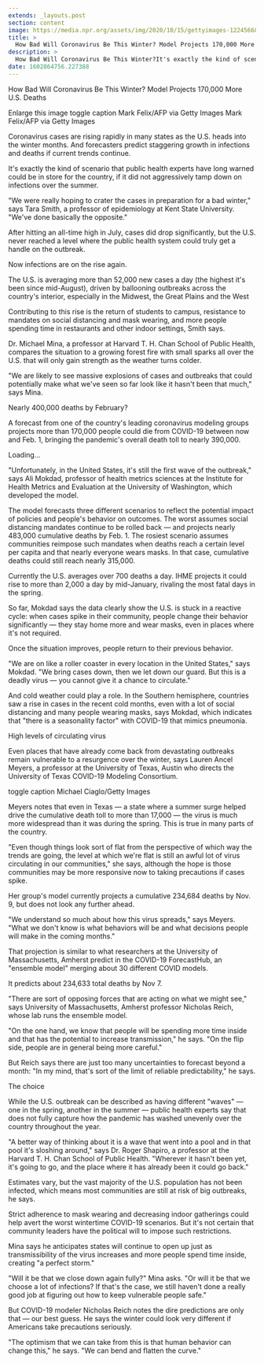 ```yaml
--- 
extends: _layouts.post 
section: content 
image: https://media.npr.org/assets/img/2020/10/15/gettyimages-1224566849_wide-654204a38fc4acd8d6e92be81cb6189dd2be8cf2.jpg?s=1400 
title: > 
  How Bad Will Coronavirus Be This Winter? Model Projects 170,000 More U.S. Deaths 
description: > 
  How Bad Will Coronavirus Be This Winter?It's exactly the kind of scenario that public health experts have long warned could be in store for the country, if it did not aggressively tamp down on infections over the summer."We were really hoping to crater the cases in preparation for a bad winter," says Tara Smith, a professor of epidemiology at Kent State University.The worst assumes social distancing mandates continue to be rolled back — and projects nearly 483,000 cumulative deaths by Feb. 1.Her group's model currently projects a cumulative 234,684 deaths by Nov. 9, but does not look any further ahead. 
date: 1602864756.227388 
--- 
```

How Bad Will Coronavirus Be This Winter? Model Projects 170,000 More U.S. Deaths

Enlarge this image toggle caption Mark Felix/AFP via Getty Images Mark Felix/AFP via Getty Images

Coronavirus cases are rising rapidly in many states as the U.S. heads into the winter months. And forecasters predict staggering growth in infections and deaths if current trends continue.

It's exactly the kind of scenario that public health experts have long warned could be in store for the country, if it did not aggressively tamp down on infections over the summer.

"We were really hoping to crater the cases in preparation for a bad winter," says Tara Smith, a professor of epidemiology at Kent State University. "We've done basically the opposite."

After hitting an all-time high in July, cases did drop significantly, but the U.S. never reached a level where the public health system could truly get a handle on the outbreak.

Now infections are on the rise again.

The U.S. is averaging more than 52,000 new cases a day (the highest it's been since mid-August), driven by ballooning outbreaks across the country's interior, especially in the Midwest, the Great Plains and the West

Contributing to this rise is the return of students to campus, resistance to mandates on social distancing and mask wearing, and more people spending time in restaurants and other indoor settings, Smith says.

Dr. Michael Mina, a professor at Harvard T. H. Chan School of Public Health, compares the situation to a growing forest fire with small sparks all over the U.S. that will only gain strength as the weather turns colder.

"We are likely to see massive explosions of cases and outbreaks that could potentially make what we've seen so far look like it hasn't been that much," says Mina.

Nearly 400,000 deaths by February?

A forecast from one of the country's leading coronavirus modeling groups projects more than 170,000 people could die from COVID-19 between now and Feb. 1, bringing the pandemic's overall death toll to nearly 390,000.

Loading...

"Unfortunately, in the United States, it's still the first wave of the outbreak," says Ali Mokdad, professor of health metrics sciences at the Institute for Health Metrics and Evaluation at the University of Washington, which developed the model.

The model forecasts three different scenarios to reflect the potential impact of policies and people's behavior on outcomes. The worst assumes social distancing mandates continue to be rolled back — and projects nearly 483,000 cumulative deaths by Feb. 1. The rosiest scenario assumes communities reimpose such mandates when deaths reach a certain level per capita and that nearly everyone wears masks. In that case, cumulative deaths could still reach nearly 315,000.

Currently the U.S. averages over 700 deaths a day. IHME projects it could rise to more than 2,000 a day by mid-January, rivaling the most fatal days in the spring.

So far, Mokdad says the data clearly show the U.S. is stuck in a reactive cycle: when cases spike in their community, people change their behavior significantly — they stay home more and wear masks, even in places where it's not required.

Once the situation improves, people return to their previous behavior.

"We are on like a roller coaster in every location in the United States," says Mokdad. "We bring cases down, then we let down our guard. But this is a deadly virus — you cannot give it a chance to circulate."

And cold weather could play a role. In the Southern hemisphere, countries saw a rise in cases in the recent cold months, even with a lot of social distancing and many people wearing masks, says Mokdad, which indicates that "there is a seasonality factor" with COVID-19 that mimics pneumonia.

High levels of circulating virus

Even places that have already come back from devastating outbreaks remain vulnerable to a resurgence over the winter, says Lauren Ancel Meyers, a professor at the University of Texas, Austin who directs the University of Texas COVID-19 Modeling Consortium.

toggle caption Michael Ciaglo/Getty Images

Meyers notes that even in Texas — a state where a summer surge helped drive the cumulative death toll to more than 17,000 — the virus is much more widespread than it was during the spring. This is true in many parts of the country.

"Even though things look sort of flat from the perspective of which way the trends are going, the level at which we're flat is still an awful lot of virus circulating in our communities," she says, although the hope is those communities may be more responsive now to taking precautions if cases spike.

Her group's model currently projects a cumulative 234,684 deaths by Nov. 9, but does not look any further ahead.

"We understand so much about how this virus spreads," says Meyers. "What we don't know is what behaviors will be and what decisions people will make in the coming months."

That projection is similar to what researchers at the University of Massachusetts, Amherst predict in the COVID-19 ForecastHub, an "ensemble model" merging about 30 different COVID models.

It predicts about 234,633 total deaths by Nov 7.

"There are sort of opposing forces that are acting on what we might see," says University of Massachusetts, Amherst professor Nicholas Reich, whose lab runs the ensemble model.

"On the one hand, we know that people will be spending more time inside and that has the potential to increase transmission," he says. "On the flip side, people are in general being more careful."

But Reich says there are just too many uncertainties to forecast beyond a month: "In my mind, that's sort of the limit of reliable predictability," he says.

The choice

While the U.S. outbreak can be described as having different "waves" — one in the spring, another in the summer — public health experts say that does not fully capture how the pandemic has washed unevenly over the country throughout the year.

"A better way of thinking about it is a wave that went into a pool and in that pool it's sloshing around," says Dr. Roger Shapiro, a professor at the Harvard T. H. Chan School of Public Health. "Wherever it hasn't been yet, it's going to go, and the place where it has already been it could go back."

Estimates vary, but the vast majority of the U.S. population has not been infected, which means most communities are still at risk of big outbreaks, he says.

Strict adherence to mask wearing and decreasing indoor gatherings could help avert the worst wintertime COVID-19 scenarios. But it's not certain that community leaders have the political will to impose such restrictions.

Mina says he anticipates states will continue to open up just as transmissibility of the virus increases and more people spend time inside, creating "a perfect storm."

"Will it be that we close down again fully?" Mina asks. "Or will it be that we choose a lot of infections? If that's the case, we still haven't done a really good job at figuring out how to keep vulnerable people safe."

But COVID-19 modeler Nicholas Reich notes the dire predictions are only that — our best guess. He says the winter could look very different if Americans take precautions seriously.

"The optimism that we can take from this is that human behavior can change this," he says. "We can bend and flatten the curve."